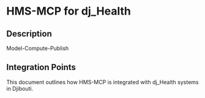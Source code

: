 # HMS-MCP for dj_Health

## Description

Model-Compute-Publish

## Integration Points

This document outlines how HMS-MCP is integrated with dj_Health systems in Djibouti.
